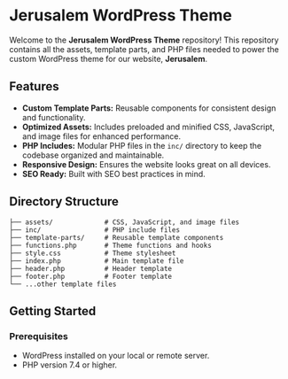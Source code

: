 # Jerusalem WordPress Theme

Welcome to the **Jerusalem WordPress Theme** repository! This repository contains all the assets, template parts, and PHP files needed to power the custom WordPress theme for our website, **Jerusalem**.

## Features

-   **Custom Template Parts:** Reusable components for consistent design and functionality.
-   **Optimized Assets:** Includes preloaded and minified CSS, JavaScript, and image files for enhanced performance.
-   **PHP Includes:** Modular PHP files in the `inc/` directory to keep the codebase organized and maintainable.
-   **Responsive Design:** Ensures the website looks great on all devices.
-   **SEO Ready:** Built with SEO best practices in mind.

## Directory Structure

```
├── assets/             # CSS, JavaScript, and image files
├── inc/                # PHP include files
├── template-parts/     # Reusable template components
├── functions.php       # Theme functions and hooks
├── style.css           # Theme stylesheet
├── index.php           # Main template file
├── header.php          # Header template
├── footer.php          # Footer template
└── ...other template files
```

## Getting Started

### Prerequisites

-   WordPress installed on your local or remote server.
-   PHP version 7.4 or higher.
